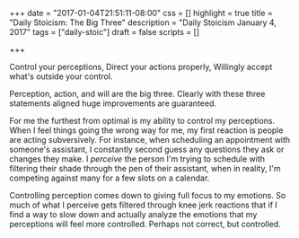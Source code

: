 +++
date = "2017-01-04T21:51:11-08:00"
css = []
highlight = true
title = "Daily Stoicism: The Big Three"
description = "Daily Stoicism January 4, 2017"
tags = ["daily-stoic"]
draft = false
scripts = []

+++

Control your perceptions,
Direct your actions properly,
Willingly accept what's outside your control.

Perception, action, and will are the big three. Clearly with these three statements aligned huge improvements are guaranteed.

For me the furthest from optimal is my ability to control my perceptions. When I feel things going the wrong way for me, my first reaction is people are acting subversively. For instance, when scheduling an appointment with someone's assistant, I constantly second guess any questions they ask or changes they make. I *perceive* the person I'm trying to schedule with filtering their shade through the pen of their assistant, when in reality, I'm competing against many for a few slots on a calendar.

Controlling perception comes down to giving full focus to my emotions. So much of what I perceive gets filtered through knee jerk reactions that if I find a way to slow down and actually analyze the emotions that my perceptions will feel more controlled. Perhaps not correct, but controlled.